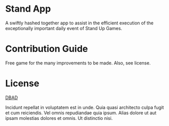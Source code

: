 # Stand App
A swiftly hashed together app to assist in the efficient execution of the exceptionally important daily event of Stand Up Games.

# Contribution Guide
Free game for the many improvements to be made. Also, see license.

# License
[DBAD](https://dbad-license.org/) 

Incidunt repellat in voluptatem est in unde. Quia quasi architecto culpa fugit et cum reiciendis.
Vel omnis repudiandae quia ipsum. Alias dolore ut aut ipsam molestias dolores et omnis. Ut distinctio nisi.